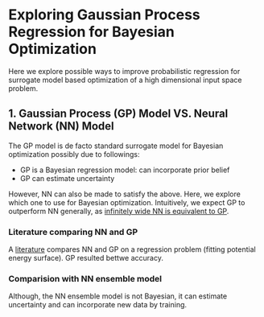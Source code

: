 # Exploring Gaussian Process Regression for Bayesian Optimization

Here we explore possible ways to improve probabilistic regression for surrogate model based optimization of a high dimensional input space problem.  

## 1. Gaussian Process (GP) Model VS. Neural Network (NN) Model 
The GP model is de facto standard surrogate model for Bayesian optimization possibly due to followings:

- GP is a Bayesian regression model: can incorporate prior belief
- GP can estimate uncertainty

However, NN can also be made to satisfy the above. Here, we explore which one to use for Bayesian optimization. Intuitively, we expect GP to outperform NN generally, as [infinitely wide NN is equivalent to GP](https://arxiv.org/abs/1711.00165). 

### Literature comparing NN and GP

A [literature](https://doi.org/10.1063/1.5003074) compares NN and GP on a regression problem (fitting potential energy surface). GP resulted bettwe accuracy. 



### Comparision with NN ensemble model

Although, the NN ensemble model is not Bayesian, it can estimate uncertainty and can incorporate new data by training.


